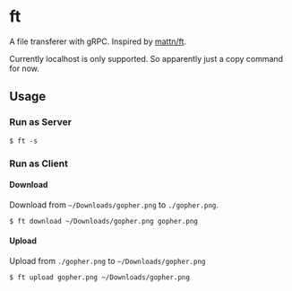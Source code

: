 # ft

A file transferer with gRPC.
Inspired by [mattn/ft](https://github.com/mattn/ft).

Currently localhost is only supported.
So apparently just a copy command for now.

## Usage

### Run as Server

``` 
$ ft -s
```

### Run as Client

#### Download

Download from `~/Downloads/gopher.png` to `./gopher.png`.

``` 
$ ft download ~/Downloads/gopher.png gopher.png
```

#### Upload

Upload from `./gopher.png` to `~/Downloads/gopher.png` 

```
$ ft upload gopher.png ~/Downloads/gopher.png 
```
